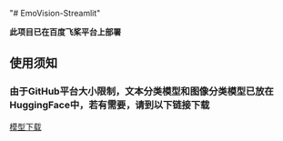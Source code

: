 "# EmoVision-Streamlit" 

**此项目已在百度飞桨平台上部署**

## 使用须知
### 由于GitHub平台大小限制，文本分类模型和图像分类模型已放在HuggingFace中，若有需要，请到以下链接下载
[模型下载](https://huggingface.co/rrealGabe/EmoVision_model)
